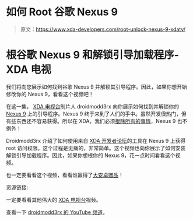 # 如何 Root 谷歌 Nexus 9

> 原文：<https://www.xda-developers.com/root-unlock-nexus-9-xdatv/>

# 根谷歌 Nexus 9 和解锁引导加载程序- XDA 电视

我们将向您展示如何找到谷歌 Nexus 9 并解锁其引导程序。因此，如果你想开始修改你的 Nexus 9，看看这个视频吧！

在这一集， [XDA 电视台](http://www.xda-developers.com/xda-tv/ "XDA Developer TV Videos")制片人 droidmodd3rx 向你展示如何找到并解锁你的 [Nexus 9](http://forum.xda-developers.com/nexus-9) 上的引导程序。Nexus 9 终于来到了人们的手中。虽然开发很热门，但有些东西还不容易获得。所以在 XDA，我们必须[根除所有的事情](http://www.xda-developers.com/android/this-is-why-xda-developers-com-roots-android-xda-developer-tv/)，Nexus 9 也不例外！

Droidmodd3rx 介绍了如何使用来自 [XDA 开发者论坛](http://forum.xda-developers.com/nexus-9/orig-development/root-t2929118)的工具在 Nexus 9 上获得 root 访问权限。这个过程是无痛的，非常简单。这个视频也向你展示了如何安装解锁引导加载程序。因此，如果你想根你的 Nexus 9，花一点时间看看这个视频。

也一定要看看这个视频，看看谁赢得了[大安卓赠品](http://www.xda-developers.com/android/big-android-giveaway-xdatv/)！

资源链接:

一定要看看其他伟大的 [XDA 电视台](http://www.xda-developers.com/xda-tv/ "XDA Developer TV")视频。

查看一下 [droidmodd3rx 的 YouTube 频道](https://www.youtube.com/droidmodd3rx "Droidmodd3rx")。